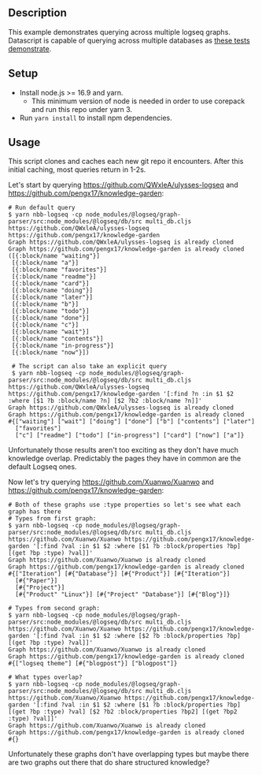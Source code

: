 ## Description

This example demonstrates querying across multiple logseq graphs. Datascript is
capable of querying across multiple databases as [these tests demonstrate](https://github.com/tonsky/datascript/blob/6de343b1b3aecb95c21fbe46384face3f99b989b/test/datascript/test/query_pull.cljc#L60-L80).

## Setup

* Install node.js >= 16.9 and yarn.
  * This minimum version of node is needed in order to use corepack and run this repo under yarn 3.
* Run `yarn install` to install npm dependencies.

## Usage

This script clones and caches each new git repo it encounters. After this
initial caching, most queries return in 1-2s.

Let's start by querying https://github.com/QWxleA/ulysses-logseq and https://github.com/pengx17/knowledge-garden:

```
# Run default query
$ yarn nbb-logseq -cp node_modules/@logseq/graph-parser/src:node_modules/@logseq/db/src multi_db.cljs https://github.com/QWxleA/ulysses-logseq https://github.com/pengx17/knowledge-garden
Graph https://github.com/QWxleA/ulysses-logseq is already cloned
Graph https://github.com/pengx17/knowledge-garden is already cloned
([{:block/name "waiting"}]
 [{:block/name "a"}]
 [{:block/name "favorites"}]
 [{:block/name "readme"}]
 [{:block/name "card"}]
 [{:block/name "doing"}]
 [{:block/name "later"}]
 [{:block/name "b"}]
 [{:block/name "todo"}]
 [{:block/name "done"}]
 [{:block/name "c"}]
 [{:block/name "wait"}]
 [{:block/name "contents"}]
 [{:block/name "in-progress"}]
 [{:block/name "now"}])

 # The script can also take an explicit query
 $ yarn nbb-logseq -cp node_modules/@logseq/graph-parser/src:node_modules/@logseq/db/src multi_db.cljs https://github.com/QWxleA/ulysses-logseq https://github.com/pengx17/knowledge-garden '[:find ?n :in $1 $2 :where [$1 ?b :block/name ?n] [$2 ?b2 :block/name ?n]]'
Graph https://github.com/QWxleA/ulysses-logseq is already cloned
Graph https://github.com/pengx17/knowledge-garden is already cloned
#{["waiting"] ["wait"] ["doing"] ["done"] ["b"] ["contents"] ["later"]
  ["favorites"]
  ["c"] ["readme"] ["todo"] ["in-progress"] ["card"] ["now"] ["a"]}
```

Unfortunately those results aren't too exciting as they don't have much knowledge overlap. Predictably the pages they have in common are the default Logseq ones.

Now let's try querying https://github.com/Xuanwo/Xuanwo and https://github.com/pengx17/knowledge-garden:

```
# Both of these graphs use :type properties so let's see what each graph has there
# Types from first graph:
$ yarn nbb-logseq -cp node_modules/@logseq/graph-parser/src:node_modules/@logseq/db/src multi_db.cljs https://github.com/Xuanwo/Xuanwo https://github.com/pengx17/knowledge-garden '[:find ?val :in $1 $2 :where [$1 ?b :block/properties ?bp] [(get ?bp :type) ?val]]'
Graph https://github.com/Xuanwo/Xuanwo is already cloned
Graph https://github.com/pengx17/knowledge-garden is already cloned
#{["Iteration"] [#{"Database"}] [#{"Product"}] [#{"Iteration"}]
  [#{"Paper"}]
  [#{"Project"}]
  [#{"Product" "Linux"}] [#{"Project" "Database"}] [#{"Blog"}]}

# Types from second graph:
$ yarn nbb-logseq -cp node_modules/@logseq/graph-parser/src:node_modules/@logseq/db/src multi_db.cljs https://github.com/Xuanwo/Xuanwo https://github.com/pengx17/knowledge-garden '[:find ?val :in $1 $2 :where [$2 ?b :block/properties ?bp] [(get ?bp :type) ?val]]'
Graph https://github.com/Xuanwo/Xuanwo is already cloned
Graph https://github.com/pengx17/knowledge-garden is already cloned
#{["logseq theme"] [#{"blogpost"}] ["blogpost"]}

# What types overlap?
$ yarn nbb-logseq -cp node_modules/@logseq/graph-parser/src:node_modules/@logseq/db/src multi_db.cljs https://github.com/Xuanwo/Xuanwo https://github.com/pengx17/knowledge-garden '[:find ?val :in $1 $2 :where [$1 ?b :block/properties ?bp] [(get ?bp :type) ?val] [$2 ?b2 :block/properties ?bp2] [(get ?bp2 :type) ?val]]'
Graph https://github.com/Xuanwo/Xuanwo is already cloned
Graph https://github.com/pengx17/knowledge-garden is already cloned
#{}
```

Unfortunately these graphs don't have overlapping types but maybe there are two graphs out there that do share structured knowledge?
